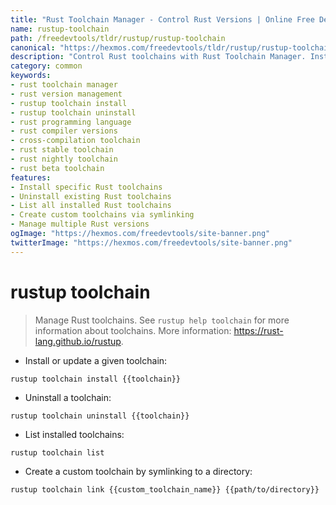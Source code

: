 ```yaml
---
title: "Rust Toolchain Manager - Control Rust Versions | Online Free DevTools by Hexmos"
name: rustup-toolchain
path: /freedevtools/tldr/rustup/rustup-toolchain
canonical: "https://hexmos.com/freedevtools/tldr/rustup/rustup-toolchain/"
description: "Control Rust toolchains with Rust Toolchain Manager. Install, uninstall, and list Rust versions using command line. Free online tool, no registration required."
category: common
keywords:
- rust toolchain manager
- rust version management
- rustup toolchain install
- rustup toolchain uninstall
- rust programming language
- rust compiler versions
- cross-compilation toolchain
- rust stable toolchain
- rust nightly toolchain
- rust beta toolchain
features:
- Install specific Rust toolchains
- Uninstall existing Rust toolchains
- List all installed Rust toolchains
- Create custom toolchains via symlinking
- Manage multiple Rust versions
ogImage: "https://hexmos.com/freedevtools/site-banner.png"
twitterImage: "https://hexmos.com/freedevtools/site-banner.png"
---
```


# rustup toolchain

> Manage Rust toolchains.
> See `rustup help toolchain` for more information about toolchains.
> More information: <https://rust-lang.github.io/rustup>.

- Install or update a given toolchain:

`rustup toolchain install {{toolchain}}`

- Uninstall a toolchain:

`rustup toolchain uninstall {{toolchain}}`

- List installed toolchains:

`rustup toolchain list`

- Create a custom toolchain by symlinking to a directory:

`rustup toolchain link {{custom_toolchain_name}} {{path/to/directory}}`

